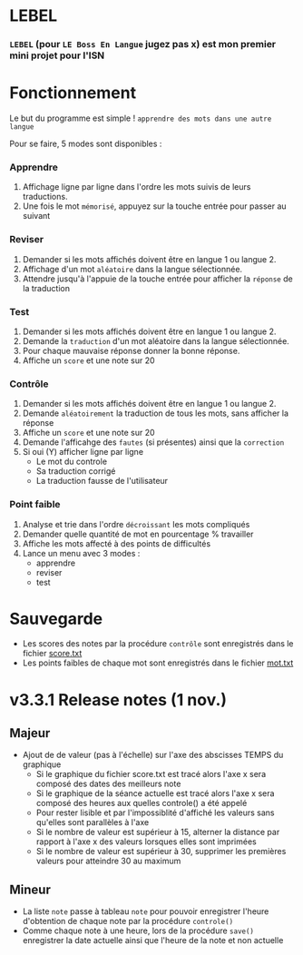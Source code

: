# LEBEL
### ``LEBEL`` (pour ``LE Boss En Langue`` jugez pas x) est mon premier mini projet pour l'ISN 

# Fonctionnement
Le but du programme est simple ! ``apprendre des mots dans une autre langue``

Pour se faire, 5 modes sont disponibles : 
### Apprendre
  1. Affichage ligne par ligne dans l'ordre les mots suivis de leurs traductions.
  2. Une fois le mot ``mémorisé``, appuyez sur la touche entrée pour passer au suivant
### Reviser
  1. Demander si les mots affichés doivent être en langue 1 ou langue 2.
  2. Affichage d'un mot ``aléatoire`` dans la langue sélectionnée. 
  3. Attendre jusqu'à l'appuie de la touche entrée pour afficher la ``réponse`` de la traduction 
### Test
  1. Demander si les mots affichés doivent être en langue 1 ou langue 2.
  2. Demande la ``traduction`` d'un mot aléatoire dans la langue sélectionnée.
  3. Pour chaque mauvaise réponse donner la bonne réponse.
  4. Affiche un ``score`` et une note sur 20
### Contrôle
  1. Demander si les mots affichés doivent être en langue 1 ou langue 2. 
  2. Demande ``aléatoirement`` la traduction de tous les mots, sans afficher la réponse
  3. Affiche un ``score`` et une note sur 20
  4. Demande l'afficahge des ``fautes`` (si présentes) ainsi que la ``correction``
  5. Si oui (Y) afficher ligne par ligne
     - Le mot du controle
     - Sa traduction corrigé
     - La traduction fausse de l'utilisateur
### Point faible
  1. Analyse et trie dans l'ordre ``décroissant`` les mots compliqués
  2. Demander quelle quantité de mot en pourcentage % travailler
  3. Affiche les mots affecté à des points de difficultés
  4. Lance un menu avec 3 modes : 
     - apprendre
     - reviser
     - test
     
# Sauvegarde
  - Les scores des notes par la procédure ``contrôle`` sont enregistrés dans le fichier [score.txt](./score.txt)
  - Les points faibles de chaque mot sont enregistrés dans le fichier [mot.txt](./mot.txt)
    
# v3.3.1 Release notes (1 nov.)
## Majeur
  - Ajout de de valeur (pas à l'échelle) sur l'axe des abscisses TEMPS du graphique
     - Si le graphique du fichier score.txt est tracé alors l'axe x sera composé des dates des meilleurs note
     - Si le graphique de la séance actuelle est tracé alors l'axe x sera composé des heures aux quelles controle() a été appelé
     - Pour rester lisible et par l'impossiblité d'affiché les valeurs sans qu'elles sont parallèles à l'axe 
     - Si le nombre de valeur est supérieur à 15, alterner la distance par rapport à l'axe x des valeurs lorsques elles sont imprimées
     - Si le nombre de valeur est supérieur à 30, supprimer les premières valeurs pour atteindre 30 au maximum
## Mineur
  - La liste ``note`` passe à tableau ``note`` pour pouvoir enregistrer l'heure d'obtention de chaque note par la procédure ``controle()``
  - Comme chaque note à une heure, lors de la procédure ``save()`` enregistrer la date actuelle ainsi que l'heure de la note et non actuelle
